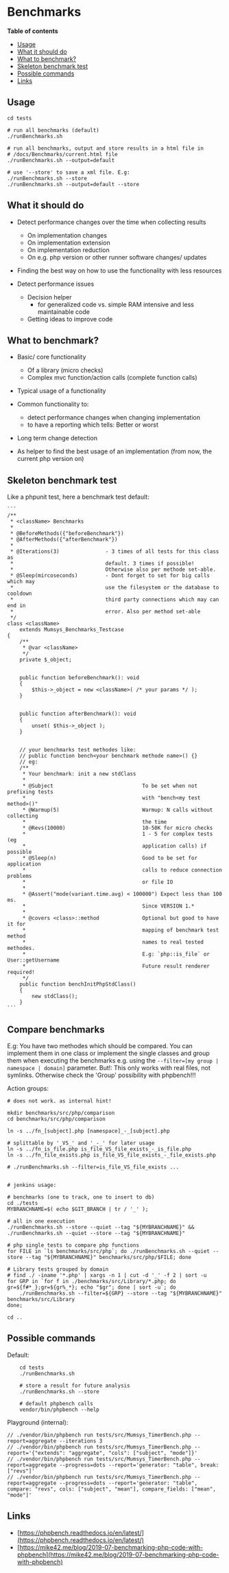 # Benchmarks

<!-- doctoc --title '**Table of contents**' --entryprefix '  - '  docs/BENCHMARKS.md -->
<!-- START doctoc generated TOC please keep comment here to allow auto update -->
<!-- DON'T EDIT THIS SECTION, INSTEAD RE-RUN doctoc TO UPDATE -->
**Table of contents**

+ [Usage](#usage)
+ [What it should do](#what-it-should-do)
+ [What to benchmark?](#what-to-benchmark)
+ [Skeleton benchmark test](#skeleton-benchmark-test)
+ [Possible commands](#possible-commands)
+ [Links](#links)

<!-- END doctoc generated TOC please keep comment here to allow auto update -->

## Usage

    cd tests

    # run all benchmarks (default)
    ./runBenchmarks.sh

    # run all benchmarks, output and store results in a html file in
    # /docs/Benchmarks/current.html file
    ./runBenchmarks.sh --output=default

    # use '--store' to save a xml file. E.g:
    ./runBenchmarks.sh --store
    ./runBenchmarks.sh --output=default --store


## What it should do

+ Detect performance changes over the time when collecting results
    - On implementation changes
    - On implementation extension
    - On implementation reduction
    - On e.g. php version or other runner software changes/ updates

+ Finding the best way on how to use the functionality with less resources

+ Detect performance issues
    + Decision helper
        + for generalized code vs. simple RAM intensive and less maintainable code
    + Getting ideas to improve code


## What to benchmark?

+ Basic/ core functionality
    + Of a library (micro checks)
    + Complex mvc function/action calls (complete function calls)

+ Typical usage of a functionality

+ Common functionality to:
    + detect performance changes when changing implementation
    + to have a reporting which tells: Better or worst

+ Long term change detection

+ As helper to find the best usage of an implementation (from now, the current
  php version on)



## Skeleton benchmark test

Like a phpunit test, here a benchmark test default:

    ```
    /**
     * <className> Benchmarks
     *
     * @BeforeMethods({"beforeBenchmark"})
     * @AfterMethods({"afterBenchmark"})
     *
     * @Iterations(3)               - 3 times of all tests for this class as
     *                              default. 3 times if possible!
     *                              Otherwise also per methode set-able.
     * @Sleep(mircoseconds)         - Dont forget to set for big calls which may
     *                              use the filesystem or the database to cooldown
     *                              third party connections which may can end in
     *                              error. Also per method set-able
     */
    class <className>
        extends Mumsys_Benchmarks_Testcase
    {
        /**
         * @var <className>
         */
        private $_object;


        public function beforeBenchmark(): void
        {
            $this->_object = new <className>( /* your params */ );
        }


        public function afterBenchmark(): void
        {
            unset( $this->_object );
        }


        // your benchmarks test methodes like:
        // public function bench<your benchmark methode name>() {}
        // eg:
        /**
         * Your benchmark: init a new stdClass
         *
         * @Subject                             To be set when not prefixing tests
         *                                      with "bench<my test method>()"
         * @Warmup(5)                           Warmup: N calls without collecting
         *                                      the time
         * @Revs(10000)                         10-50K for micro checks
         *                                      1 - 5 for complex tests (eg
         *                                      application calls) if possible
         * @Sleep(n)                            Good to be set for application
         *                                      calls to reduce connection problems
         *                                      or file IO
         *
         * @Assert("mode(variant.time.avg) < 100000") Expect less than 100 ms.
         *                                      Since VERSION 1.*
         *
         * @covers <class>::method              Optional but good to have it for
         *                                      mapping of benchmark test method
         *                                      names to real tested methodes.
         *                                      E.g: `php::is_file` or User::getUsername
         *                                      Future result renderer required!
         */
        public function benchInitPhpStdClass()
        {
            new stdClass();
        }
    ```


## Compare benchmarks

E.g: You have two methodes which should be compared. You can implement them in
one class or implement the single classes and group them when executing the
benchmarks e.g. using the `--filter=[my group | namespace | domain]` parameter.
But!: This only works with real files, not symlinks.
Otherwise check the 'Group' possibility with phpbench!!!

Action groups:

    # does not work. as internal hint!

    mkdir benchmarks/src/php/comparison
    cd benchmarks/src/php/comparison

    ln -s ../fn_[subject].php [namespace]_-_[subject].php

    # splittable by '_VS_' and '_-_' for later usage
    ln -s ../fn_is_file.php is_file_VS_file_exists_-_is_file.php
    ln -s ../fn_file_exists.php is_file_VS_file_exists_-_file_exists.php

    # ./runBenchmarks.sh --filter=is_file_VS_file_exists ...


    # jenkins usage:

    # benchmarks (one to track, one to insert to db)
    cd ./tests
    MYBRANCHNAME=$( echo $GIT_BRANCH | tr / '_' );

    # all in one execution
    ./runBenchmarks.sh --store --quiet --tag "${MYBRANCHNAME}" && ./runBenchmarks.sh --quiet --store --tag "${MYBRANCHNAME}"

    # php single tests to compare php functions
    for FILE in `ls benchmarks/src/php`; do ./runBenchmarks.sh --quiet --store --tag "${MYBRANCHNAME}" benchmarks/src/php/$FILE; done

    # Library tests grouped by domain
    # find ./ -iname '*.php' | xargs -n 1 | cut -d '_' -f 2 | sort -u
    for GRP in `for f in ./benchmarks/src/Library/*.php; do gr=${f#*_};gr=${gr%_*}; echo "$gr"; done | sort -u`; do
        ./runBenchmarks.sh --filter=${GRP} --store --tag "${MYBRANCHNAME}" benchmarks/src/Library
    done;

    cd ..


## Possible commands

Default:

        cd tests
        ./runBenchmarks.sh

        # store a result for future analysis
        ./runBenchmarks.sh --store

        # default phpbench calls
        vendor/bin/phpbench --help


Playground (internal):

    // ./vendor/bin/phpbench run tests/src/Mumsys_TimerBench.php --report=aggregate --iterations 3
    // ./vendor/bin/phpbench run tests/src/Mumsys_TimerBench.php --report='{"extends": "aggregate", "cols": ["subject", "mode"]}'
    // ./vendor/bin/phpbench run tests/src/Mumsys_TimerBench.php --report=aggregate --progress=dots --report='generator: "table", break: ["revs"]'
    // ./vendor/bin/phpbench run tests/src/Mumsys_TimerBench.php --report=aggregate --progress=dots --report='generator: "table", compare: "revs", cols: ["subject", "mean"], compare_fields: ["mean", "mode"]'



## Links

+ [https://phpbench.readthedocs.io/en/latest/](https://phpbench.readthedocs.io/en/latest/)
+ [https://mike42.me/blog/2019-07-benchmarking-php-code-with-phpbench](https://mike42.me/blog/2019-07-benchmarking-php-code-with-phpbench)
